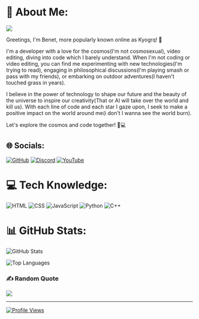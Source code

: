 # 👋 About Me:

<img src="https://media.discordapp.net/attachments/1096385726158995488/1202977277072384000/nasa--hI5dX2ObAs-unsplash.jpg?ex=65cf6ae5&is=65bcf5e5&hm=83e48a52cc84c691fb7c755232671b270203755f28fa2e4f160a4ccf52bd1b16&" class="center">

Greetings, I'm Benet, more popularly known online as Kyogrq! 🚀

I'm a developer with a love for the cosmos(I'm not cosmosexual), video editing, diving into code which I barely understand. When I'm not coding or video editing, you can find me experimenting with new technologies(I'm trying to read), engaging in philosophical discussions(I'm playing smash or pass with my friends), or embarking on outdoor adventures(I haven't touched grass in years).

I believe in the power of technology to shape our future and the beauty of the universe to inspire our creativity(That or AI will take over the world and kill us). With each line of code and each star I gaze upon, I seek to make a positive impact on the world around me(i don't I wanna see the world burn).

Let's explore the cosmos and code together! 🌌💻
## 🌐 Socials:
[![GitHub](https://img.shields.io/badge/GitHub-181717?style=for-the-badge&logo=github&logoColor=white)](https://github.com/Kyogrq) [![Discord](https://img.shields.io/badge/Discord-5865F2?style=for-the-badge&logo=discord&logoColor=white)](https://discord.com/users/931065875790962718) [![YouTube](https://img.shields.io/badge/YouTube-FF0000?style=for-the-badge&logo=youtube&logoColor=white)](https://youtube.com/@Kyog-?si=lKHXD2fzUSGEYPqB)

# 💻 Tech Knowledge:
![HTML](https://img.shields.io/badge/HTML5-E34F26?style=for-the-badge&logo=html5&logoColor=white) ![CSS](https://img.shields.io/badge/CSS3-1572B6?style=for-the-badge&logo=css3&logoColor=white) ![JavaScript](https://img.shields.io/badge/JavaScript-F7DF1E?style=for-the-badge&logo=javascript&logoColor=black) ![Python](https://img.shields.io/badge/Python-3776AB?style=for-the-badge&logo=python&logoColor=white) ![C++](https://img.shields.io/badge/C++-00599C?style=for-the-badge&logo=c%2B%2B&logoColor=white)

# 📊 GitHub Stats:
![GitHub Stats](https://github-readme-stats.vercel.app/api?username=Kyogrq&theme=dark&show_icons=true&count_private=true)

![Top Languages](https://github-readme-stats.vercel.app/api/top-langs/?username=Kyogrq&layout=compact&theme=dark)

### ✍️ Random Quote
![](https://quotes-github-readme.vercel.app/api?type=horizontal&theme=radical)

---
[![Profile Views](https://komarev.com/ghpvc/?username=Kyogrq&color=blueviolet)](https://github.com/Kyogrq)